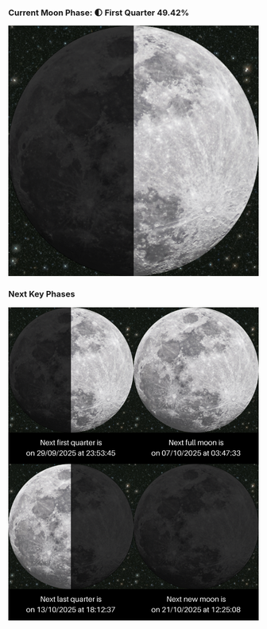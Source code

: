 ### Current Moon Phase: 🌓 First Quarter 49.42%
![Moon Phase](moonphase.png)
### Next Key Phases
![Gallery](gallery.png)